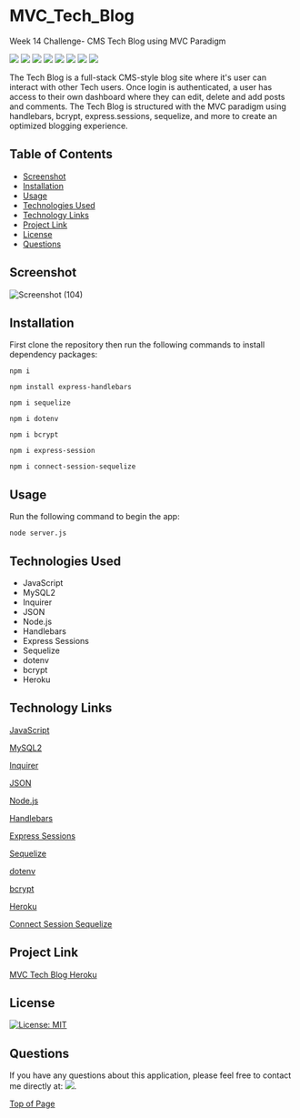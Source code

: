 # MVC_Tech_Blog

Week 14 Challenge- CMS Tech Blog using MVC Paradigm

<p>
  <img src="https://img.shields.io/badge/-JavaScript-yellow" />
  <img src="https://img.shields.io/badge/-MySQL2-red" />
  <img src="https://img.shields.io/badge/-JSON-blue" />
  <img src="https://img.shields.io/badge/-Node-green" />
  <img src="https://img.shields.io/badge/-Handlebars-orange" />
  <img src="https://img.shields.io/badge/-Express Sessions-teal" />
  <img src="https://img.shields.io/badge/-Sequelize-black" />
  <img src="https://img.shields.io/badge/-Heroku-purple" />
</p>

The Tech Blog is a full-stack CMS-style blog site where it's user can interact with other Tech users. Once login is authenticated, a user has access to their own dashboard where they can edit, delete and add posts and comments. The Tech Blog is structured with the MVC paradigm using handlebars, bcrypt, express.sessions, sequelize, and more to create an optimized blogging experience.

## Table of Contents

- [Screenshot](#screenshot)
- [Installation](#installation)
- [Usage](#usage)
- [Technologies Used](#technologies-used)
- [Technology Links](#technology-links)
- [Project Link](#project-link)
- [License](#license)
- [Questions](#questions)

## Screenshot
![Screenshot (104)](https://user-images.githubusercontent.com/109984761/212177181-1a5f1679-7d93-4894-bf74-e8a89bcbe7e0.png)

## Installation

First clone the repository then run the following commands to install dependency packages:

```
npm i
```
```
npm install express-handlebars
```
```
npm i sequelize
```
```
npm i dotenv
```
```
npm i bcrypt
```
```
npm i express-session
```
```
npm i connect-session-sequelize
```
## Usage

Run the following command to begin the app:

```
node server.js
```

## Technologies Used

- JavaScript
- MySQL2
- Inquirer
- JSON
- Node.js
- Handlebars
- Express Sessions
- Sequelize
- dotenv
- bcrypt
- Heroku


## Technology Links

<a href="https://www.javascript.com/" target="_blank">JavaScript</a>

<a href="https://www.npmjs.com/package/mysql2?activeTab=readme">MySQL2</a>

<a href="https://www.npmjs.com/package/inquirer/v/8.2.4">Inquirer</a>

<a href="https://www.json.org/json-en.html" target="_blank">JSON</a>

<a href="https://nodejs.org/en/" target="_blank">Node.js</a>

<a href="https://www.npmjs.com/package/express-handlebars" target="_blank">Handlebars</a>

<a href="https://www.npmjs.com/package/express-session" target="_blank">Express Sessions</a>

<a href="https://www.npmjs.com/package/sequelize" target="_blank">Sequelize</a>

<a href="https://www.npmjs.com/package/dotenv" target="_blank">dotenv</a>

<a href="https://www.npmjs.com/package/bcrypt" target="_blank">bcrypt</a>

<a href="https://devcenter.heroku.com/articles/heroku-cli" target="_blank">Heroku</a>

<a href="https://www.npmjs.com/package/connect-session-sequelize" target="_blank">Connect Session Sequelize</a>

## Project Link

[MVC Tech Blog Heroku](https://mvc-tech-blog-lorber.herokuapp.com/)

## License

[![License: MIT](https://img.shields.io/badge/License-MIT-yellow.svg)](https://opensource.org/licenses/MIT)

## Questions

If you have any questions about this application, please feel free to contact me directly at: <a href="mailto: christenmlorber@gmail.com"><img src="https://img.shields.io/badge/Gmail-D14836?style=for-the-badge&logo=gmail&logoColor=white"></a>.

[Top of Page](#MVC_Tech_Blog)
